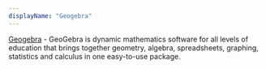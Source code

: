 ```yaml
---
displayName: "Geogebra"
---
```


[Geogebra](https://www.geogebra.org/?lang=en) - GeoGebra is dynamic mathematics software for all levels of education that brings together geometry, algebra, spreadsheets, graphing, statistics and calculus in one easy-to-use package.